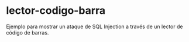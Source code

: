 # lector-codigo-barra

Ejemplo para mostrar un ataque de SQL Injection a través de un lector de código de barras.
